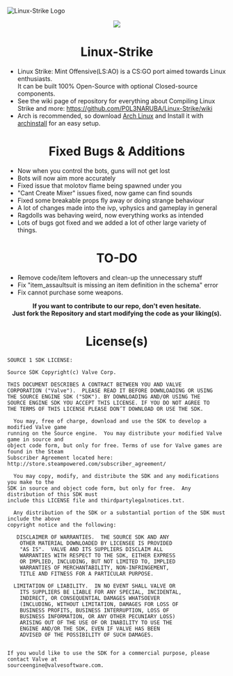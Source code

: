 ![Linux-Strike Logo](https://github.com/user-attachments/assets/b900033d-ade3-474d-9862-6481f664c558)

<div align="center">
<img src="https://img.shields.io/badge/CI--Workflow-passing-green?logo=github">
</div>


<h1 align="center"> Linux-Strike </h1>

* Linux Strike: Mint Offensive(LS:AO) is a CS:GO port aimed towards Linux enthusiasts.<br>
It can be built 100% Open-Source with optional Closed-source components.<br>
* See the wiki page of repository for everything about Compiling Linux Strike and more: https://github.com/P0L3NARUBA/Linux-Strike/wiki
* Arch is recommended, so download [Arch Linux](https://archlinux.org/) and Install it with [archinstall](https://wiki.archlinux.org/title/Archinstall) for an easy setup. 

 <h1 align="center"> Fixed Bugs & Additions </h1>
 
 - Now when you control the bots, guns will not get lost
 - Bots will now aim more accurately
 - Fixed issue that molotov flame being spawned under you 
 - "Cant Create Mixer" issues fixed, now game can find sounds
 - Fixed some breakable props fly away or doing strange behaviour
 - A lot of changes made into the ivp, vphysics and gameplay in general
 - Ragdolls was behaving weird, now everything works as intended
 - Lots of bugs got fixed and we added a lot of other large variety of things.

<h1 align="center"> TO-DO </h1>

- Remove code/item leftovers and clean-up the unnecessary stuff
- Fix "item_assaultsuit is missing an item definition in the schema" error
- Fix cannot purchase some weapons.

**<p align="center">
If you want to contribute to our repo, don't even hesitate.<br>
Just fork the Repository and start modifying the code as your liking(s).</p>**

<h1 align="center"> License(s) </h1>

```
SOURCE 1 SDK LICENSE:

Source SDK Copyright(c) Valve Corp.  

THIS DOCUMENT DESCRIBES A CONTRACT BETWEEN YOU AND VALVE 
CORPORATION ("Valve").  PLEASE READ IT BEFORE DOWNLOADING OR USING 
THE SOURCE ENGINE SDK ("SDK"). BY DOWNLOADING AND/OR USING THE 
SOURCE ENGINE SDK YOU ACCEPT THIS LICENSE. IF YOU DO NOT AGREE TO 
THE TERMS OF THIS LICENSE PLEASE DON’T DOWNLOAD OR USE THE SDK.  

  You may, free of charge, download and use the SDK to develop a modified Valve game 
running on the Source engine.  You may distribute your modified Valve game in source and 
object code form, but only for free. Terms of use for Valve games are found in the Steam 
Subscriber Agreement located here: http://store.steampowered.com/subscriber_agreement/ 

  You may copy, modify, and distribute the SDK and any modifications you make to the 
SDK in source and object code form, but only for free.  Any distribution of this SDK must 
include this LICENSE file and thirdpartylegalnotices.txt.  
 
  Any distribution of the SDK or a substantial portion of the SDK must include the above 
copyright notice and the following: 

   DISCLAIMER OF WARRANTIES.  THE SOURCE SDK AND ANY 
    OTHER MATERIAL DOWNLOADED BY LICENSEE IS PROVIDED 
    "AS IS".  VALVE AND ITS SUPPLIERS DISCLAIM ALL 
    WARRANTIES WITH RESPECT TO THE SDK, EITHER EXPRESS 
    OR IMPLIED, INCLUDING, BUT NOT LIMITED TO, IMPLIED 
    WARRANTIES OF MERCHANTABILITY, NON-INFRINGEMENT, 
    TITLE AND FITNESS FOR A PARTICULAR PURPOSE.  

  LIMITATION OF LIABILITY.  IN NO EVENT SHALL VALVE OR 
    ITS SUPPLIERS BE LIABLE FOR ANY SPECIAL, INCIDENTAL, 
    INDIRECT, OR CONSEQUENTIAL DAMAGES WHATSOEVER 
    (INCLUDING, WITHOUT LIMITATION, DAMAGES FOR LOSS OF 
    BUSINESS PROFITS, BUSINESS INTERRUPTION, LOSS OF 
    BUSINESS INFORMATION, OR ANY OTHER PECUNIARY LOSS) 
    ARISING OUT OF THE USE OF OR INABILITY TO USE THE 
    ENGINE AND/OR THE SDK, EVEN IF VALVE HAS BEEN 
    ADVISED OF THE POSSIBILITY OF SUCH DAMAGES.  
 
       
If you would like to use the SDK for a commercial purpose, please contact Valve at 
sourceengine@valvesoftware.com.
```
